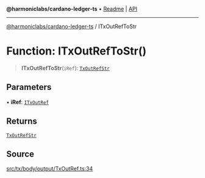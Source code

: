 **@harmoniclabs/cardano-ledger-ts** • [Readme](../README.md) \| [API](../globals.md)

***

[@harmoniclabs/cardano-ledger-ts](../README.md) / ITxOutRefToStr

# Function: ITxOutRefToStr()

> **ITxOutRefToStr**(`iRef`): [`TxOutRefStr`](../type-aliases/TxOutRefStr.md)

## Parameters

• **iRef**: [`ITxOutRef`](../interfaces/ITxOutRef.md)

## Returns

[`TxOutRefStr`](../type-aliases/TxOutRefStr.md)

## Source

[src/tx/body/output/TxOutRef.ts:34](https://github.com/HarmonicLabs/cardano-ledger-ts/blob/d1659b0/src/tx/body/output/TxOutRef.ts#L34)

